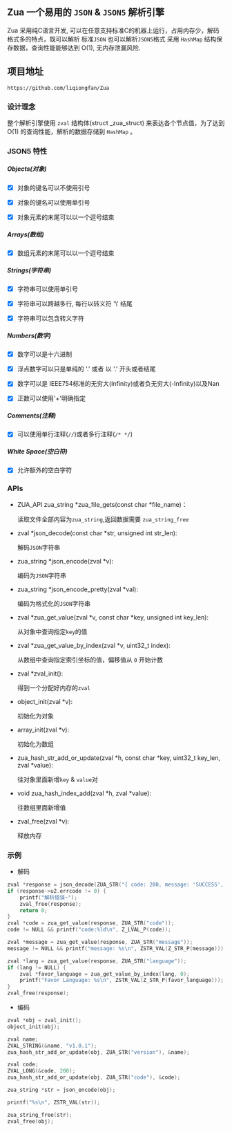 ## Zua 一个易用的 `JSON` & `JSON5` 解析引擎

Zua 采用纯C语言开发, 可以在任意支持标准C的机器上运行，占用内存少，解码格式多的特点，既可以解析 标准`JSON` 也可以解析`JSON5`格式
采用 `HashMap` 结构保存数据，查询性能能够达到 O(1), 无内存泄漏风险.


## 项目地址

`https://github.com/liqiongfan/Zua`

### 设计理念

整个解析引擎使用 `zval` 结构体(struct _zua_struct) 来表达各个节点值，为了达到 O(1) 的查询性能，解析的数据存储到 `HashMap` 。


### JSON5 特性

##### Objects(对象)

- [x] 对象的键名可以不使用引号
- [x] 对象的键名可以使用单引号
- [x] 对象元素的末尾可以以一个逗号结束


##### Arrays(数组)

- [x] 数组元素的末尾可以以一个逗号结束


##### Strings(字符串)

- [x] 字符串可以使用单引号
- [x] 字符串可以跨越多行, 每行以转义符 '\\' 结尾
- [x] 字符串可以包含转义字符


##### Numbers(数字)

- [x] 数字可以是十六进制
- [x] 浮点数字可以只是单纯的 '.' 或者 以 '.' 开头或者结尾
- [x] 数字可以是 IEEE754标准的无穷大(Infinity)或者负无穷大(-Infinity)以及Nan
- [x] 正数可以使用'+'明确指定


##### Comments(注释)

- [x] 可以使用单行注释(`//`)或者多行注释(`/* */`)


##### White Space(空白符)

- [x] 允许额外的空白字符


### APIs

+ ZUA_API zua_string *zua_file_gets(const char *file_name)：

    读取文件全部内容为`zua_string`,返回数据需要 `zua_string_free`

+ zval *json_decode(const char *str, unsigned int str_len):

    解码`JSON`字符串

+ zua_string *json_encode(zval *v):

    编码为`JSON`字符串

+ zua_string *json_encode_pretty(zval *val):

    编码为格式化的`JSON`字符串

+ zval *zua_get_value(zval *v, const char *key, unsigned int key_len):

    从对象中查询指定`key`的值

+ zval *zua_get_value_by_index(zval *v, uint32_t index):

    从数组中查询指定索引坐标的值，偏移值从 `0` 开始计数

+ zval *zval_init():

    得到一个分配好内存的`zval`

+ object_init(zval *v):

    初始化为对象

+ array_init(zval *v):

    初始化为数组

+ zua_hash_str_add_or_update(zval *h, const char *key, uint32_t key_len, zval *value):

    往对象里面新增`key` & `value`对

+ void zua_hash_index_add(zval *h, zval *value):

    往数组里面新增值

+ zval_free(zval *v):

    释放内存


### 示例

+ 解码

```C
zval *response = json_decode(ZUA_STR("{ code: 200, message: 'SUCCESS', language: ['Golang', 'C/C++'] }"));
if (response->u2.errcode != 0) {
    printf("解析错误~");
    zval_free(response);
    return 0;
}
zval *code = zua_get_value(response, ZUA_STR("code"));
code != NULL && printf("code:%ld\n", Z_LVAL_P(code));

zval *message = zua_get_value(response, ZUA_STR("message"));
message != NULL && printf("message: %s\n", ZSTR_VAL(Z_STR_P(message)));

zval *lang = zua_get_value(response, ZUA_STR("language"));
if (lang != NULL) {
    zval *favor_language = zua_get_value_by_index(lang, 0);
    printf("Favor Language: %s\n", ZSTR_VAL(Z_STR_P(favor_language)));
}
zval_free(response);
```


+ 编码

```C
zval *obj = zval_init();
object_init(obj);

zval name;
ZVAL_STRING(&name, "v1.0.1");
zua_hash_str_add_or_update(obj, ZUA_STR("version"), &name);

zval code;
ZVAL_LONG(&code, 200);
zua_hash_str_add_or_update(obj, ZUA_STR("code"), &code);

zua_string *str = json_encode(obj);

printf("%s\n", ZSTR_VAL(str));

zua_string_free(str);
zval_free(obj);
```
